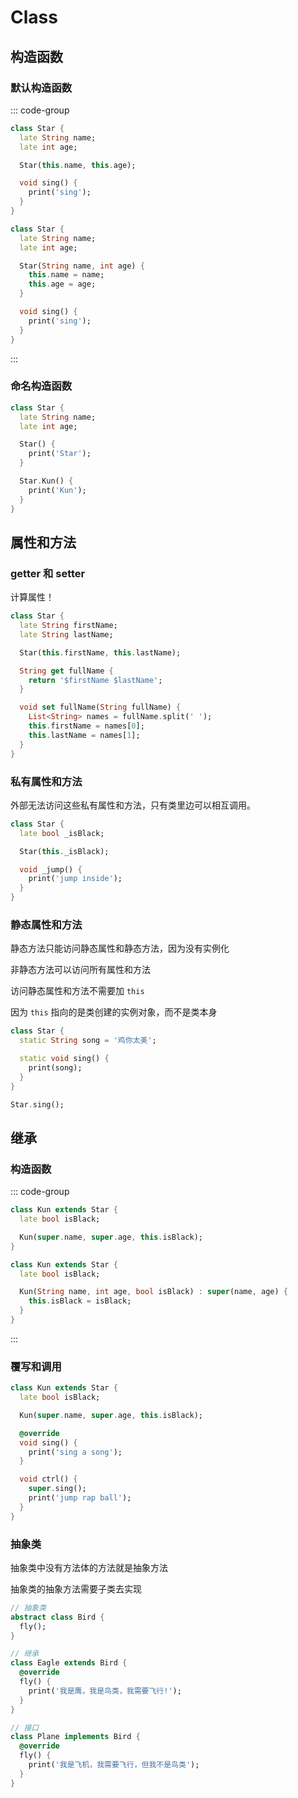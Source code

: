 # Class

## 构造函数

### 默认构造函数

::: code-group

```dart [简写]
class Star {
  late String name;
  late int age;

  Star(this.name, this.age);

  void sing() {
    print('sing');
  }
}
```

```dart [默认]
class Star {
  late String name;
  late int age;

  Star(String name, int age) {
    this.name = name;
    this.age = age;
  }

  void sing() {
    print('sing');
  }
}
```

:::

### 命名构造函数

```dart
class Star {
  late String name;
  late int age;

  Star() {
    print('Star');
  }

  Star.Kun() {
    print('Kun');
  }
}
```

## 属性和方法

### getter 和 setter

计算属性！

```dart
class Star {
  late String firstName;
  late String lastName;

  Star(this.firstName, this.lastName);

  String get fullName {
    return '$firstName $lastName';
  }

  void set fullName(String fullName) {
    List<String> names = fullName.split(' ');
    this.firstName = names[0];
    this.lastName = names[1];
  }
}
```

### 私有属性和方法

外部无法访问这些私有属性和方法，只有类里边可以相互调用。

```dart
class Star {
  late bool _isBlack;

  Star(this._isBlack);

  void _jump() {
    print('jump inside');
  }
}
```

### 静态属性和方法

静态方法只能访问静态属性和静态方法，因为没有实例化

非静态方法可以访问所有属性和方法

访问静态属性和方法不需要加 `this`

因为 `this` 指向的是类创建的实例对象，而不是类本身

```dart
class Star {
  static String song = '鸡你太美';

  static void sing() {
    print(song);
  }
}

Star.sing();
```

## 继承

### 构造函数

::: code-group

```dart [简写]
class Kun extends Star {
  late bool isBlack;

  Kun(super.name, super.age, this.isBlack);
}
```

```dart [默认]
class Kun extends Star {
  late bool isBlack;

  Kun(String name, int age, bool isBlack) : super(name, age) {
    this.isBlack = isBlack;
  }
}
```

:::

### 覆写和调用

```dart
class Kun extends Star {
  late bool isBlack;

  Kun(super.name, super.age, this.isBlack);

  @override
  void sing() {
    print('sing a song');
  }

  void ctrl() {
    super.sing();
    print('jump rap ball');
  }
}
```

### 抽象类

抽象类中没有方法体的方法就是抽象方法

抽象类的抽象方法需要子类去实现

```dart
// 抽象类
abstract class Bird {
  fly();
}

// 继承
class Eagle extends Bird {
  @override
  fly() {
    print('我是鹰，我是鸟类，我需要飞行!');
  }
}

// 接口
class Plane implements Bird {
  @override
  fly() {
    print('我是飞机，我需要飞行，但我不是鸟类');
  }
}
```
